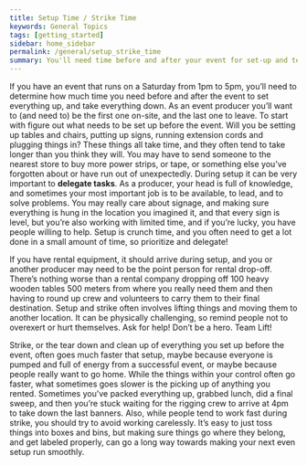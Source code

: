 ```yaml
---
title: Setup Time / Strike Time
keywords: General Topics
tags: [getting_started]
sidebar: home_sidebar
permalink: /general/setup_strike_time
summary: You'll need time before and after your event for set-up and tear-down...
---
```


If you have an event that runs on a Saturday from 1pm to 5pm, you’ll need to determine how much time you need before and after the event to set everything up, and take everything down. As an event producer you’ll want to (and need to) be the first one on-site, and the last one to leave. To start with figure out what needs to be set up before the event. Will you be setting up tables and chairs, putting up signs, running extension cords and plugging things in? These things all take time, and they often tend to take longer than you think they will. You may have to send someone to the nearest store to buy more power strips, or tape, or something else you’ve forgotten about or have run out of unexpectedly. During setup it can be very important to **delegate tasks**. As a producer, your head is full of knowledge, and sometimes your most important job is to be available, to lead, and to solve problems. You may really care about signage, and making sure everything is hung in the location you imagined it, and that every sign is level, but you’re also working with limited time, and if you’re lucky, you have people willing to help. Setup is crunch time, and you often need to get a lot done in a small amount of time, so prioritize and delegate!

If you have rental equipment, it should arrive during setup, and you or another producer may need to be the point person for rental drop-off. There’s nothing worse than a rental company dropping off 100 heavy wooden tables 500 meters from where you really need them and then having to round up crew and volunteers to carry them to their final destination. Setup and strike often involves lifting things and moving them to another location. It can be physically challenging, so remind people not to overexert or hurt themselves. Ask for help! Don’t be a hero. Team Lift!

Strike, or the tear down and clean up of everything you set up before the event, often goes much faster that setup, maybe because everyone is pumped and full of energy from a successful event, or maybe because people really want to go home. While the things within your control often go faster, what sometimes goes slower is the picking up of anything you rented. Sometimes you’ve packed everything up, grabbed lunch, did a final sweep, and then you’re stuck waiting for the rigging crew to arrive at 4pm to take down the last banners. Also, while people tend to work fast during strike, you should try to avoid working carelessly. It’s easy to just toss things into boxes and bins, but making sure things go where they belong, and get labeled properly, can go a long way towards making your next even setup run smoothly.